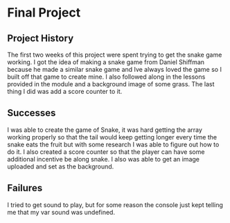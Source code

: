 # Final Project

## Project History

The first two weeks of this project were spent trying to get the snake game working.  I got the idea of making a snake game from Daniel Shiffman because he made a similar snake game and Ive always loved the game so I built off that game to create mine. I also followed along in the lessons provided in the module and a background image of some grass. The last thing I did was add a score counter to it. 


## Successes
I was able to create the game of Snake, it was hard getting the array working properly so that the tail would keep getting longer every time the snake eats the fruit but with some research I was able to figure out how to do it. I also created a score counter so that the player can have some additional incentive be along snake. I also was able to get an image uploaded and set as the background.

## Failures

I tried to get sound to play, but for some reason the console just kept telling me that my var sound was undefined.
